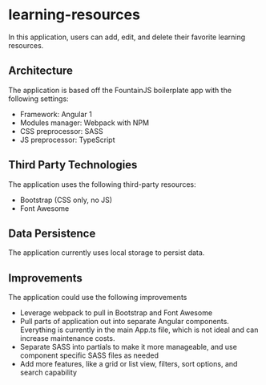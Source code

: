 # learning-resources
In this application, users can add, edit, and delete their favorite learning resources.

## Architecture
The application is based off the FountainJS boilerplate app with the following settings:
* Framework: Angular 1
* Modules manager: Webpack with NPM
* CSS preprocessor: SASS
* JS preprocessor: TypeScript

## Third Party Technologies
The application uses the following third-party resources:
* Bootstrap (CSS only, no JS)
* Font Awesome

## Data Persistence
The application currently uses local storage to persist data.

## Improvements
The application could use the following improvements
* Leverage webpack to pull in Bootstrap and Font Awesome
* Pull parts of application out into separate Angular components.  Everything is currently in the main App.ts file, which is not ideal and can increase maintenance costs.
* Separate SASS into partials to make it more manageable, and use component specific SASS files as needed
* Add more features, like a grid or list view, filters, sort options, and search capability
